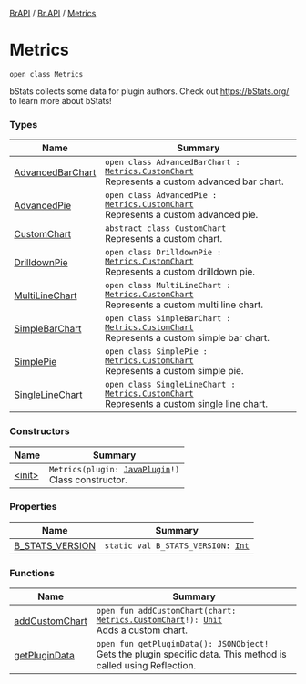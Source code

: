 [BrAPI](../../index.md) / [Br.API](../index.md) / [Metrics](./index.md)

# Metrics

`open class Metrics`

bStats collects some data for plugin authors. Check out https://bStats.org/ to learn more about bStats!

### Types

| Name | Summary |
|---|---|
| [AdvancedBarChart](-advanced-bar-chart/index.md) | `open class AdvancedBarChart : `[`Metrics.CustomChart`](-custom-chart/index.md)<br>Represents a custom advanced bar chart. |
| [AdvancedPie](-advanced-pie/index.md) | `open class AdvancedPie : `[`Metrics.CustomChart`](-custom-chart/index.md)<br>Represents a custom advanced pie. |
| [CustomChart](-custom-chart/index.md) | `abstract class CustomChart`<br>Represents a custom chart. |
| [DrilldownPie](-drilldown-pie/index.md) | `open class DrilldownPie : `[`Metrics.CustomChart`](-custom-chart/index.md)<br>Represents a custom drilldown pie. |
| [MultiLineChart](-multi-line-chart/index.md) | `open class MultiLineChart : `[`Metrics.CustomChart`](-custom-chart/index.md)<br>Represents a custom multi line chart. |
| [SimpleBarChart](-simple-bar-chart/index.md) | `open class SimpleBarChart : `[`Metrics.CustomChart`](-custom-chart/index.md)<br>Represents a custom simple bar chart. |
| [SimplePie](-simple-pie/index.md) | `open class SimplePie : `[`Metrics.CustomChart`](-custom-chart/index.md)<br>Represents a custom simple pie. |
| [SingleLineChart](-single-line-chart/index.md) | `open class SingleLineChart : `[`Metrics.CustomChart`](-custom-chart/index.md)<br>Represents a custom single line chart. |

### Constructors

| Name | Summary |
|---|---|
| [&lt;init&gt;](-init-.md) | `Metrics(plugin: `[`JavaPlugin`](https://hub.spigotmc.org/javadocs/spigot/org/bukkit/plugin/java/JavaPlugin.html)`!)`<br>Class constructor. |

### Properties

| Name | Summary |
|---|---|
| [B_STATS_VERSION](-b_-s-t-a-t-s_-v-e-r-s-i-o-n.md) | `static val B_STATS_VERSION: `[`Int`](https://kotlinlang.org/api/latest/jvm/stdlib/kotlin/-int/index.html) |

### Functions

| Name | Summary |
|---|---|
| [addCustomChart](add-custom-chart.md) | `open fun addCustomChart(chart: `[`Metrics.CustomChart`](-custom-chart/index.md)`!): `[`Unit`](https://kotlinlang.org/api/latest/jvm/stdlib/kotlin/-unit/index.html)<br>Adds a custom chart. |
| [getPluginData](get-plugin-data.md) | `open fun getPluginData(): JSONObject!`<br>Gets the plugin specific data. This method is called using Reflection. |
